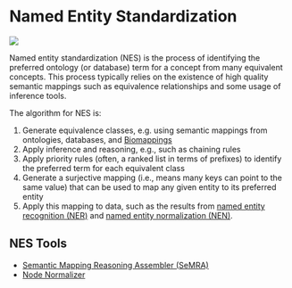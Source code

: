 # Named Entity Standardization

<a href="https://oboacademy.github.io/obook/reference/obook-maturity-indicator/"><img src="https://img.shields.io/endpoint?url=https%3A%2F%2Fraw.githubusercontent.com%2FOBOAcademy%2Fobook%2Fmaster%2Fdocs%2Fresources%2Fobook-badge-development.json" /></a>

Named entity standardization (NES) is the process of identifying the preferred ontology (or database) term
for a concept from many equivalent concepts. This process typically relies on the existence of high quality
semantic mappings such as equivalence relationships and some usage of inference tools.

The algorithm for NES is:

1. Generate equivalence classes, e.g. using semantic mappings from ontologies, databases,
   and [Biomappings](https://github.com/biopragmatics/biomappings)
2. Apply inference and reasoning, e.g., such as chaining rules
3. Apply priority rules (often, a ranked list in terms of prefixes) to identify the preferred term for each equivalent
   class
4. Generate a surjective mapping (i.e., means many keys can point to the same value) that can be used to map any given
   entity to its preferred entity
5. Apply this mapping to data, such as the results from [named entity recognition (NER)](named-entity-recognition.md)
   and [named entity normalization (NEN)](named-entity-normalization.md).

## NES Tools

- [Semantic Mapping Reasoning Assembler (SeMRA)](https://github.com/biopragmatics/semra)
- [Node Normalizer](https://github.com/TranslatorSRI/NodeNormalization)
